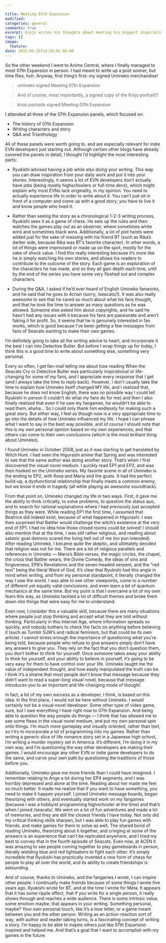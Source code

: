 ```yaml
---

title: Meeting 07th Expansion
modified:
categories: general
comments: true
excerpt: Kinjo writes his thoughts about meeting his biggest inspiration.
tags: []
image:
  feature:
date: 2015-05-25T14:54:01-05:00
---
```


So the other weekend I went to Anime Central, where I finally managed to meet 07th Expansion in person. I had meant to write up a post sooner, but time flies, huh. Anyway, first thing’s first: my signed Umineko merchandise!

> umineko signed Meeting 07th Expansion

> And of course, most importantly, a signed copy of the Kinjo portrait!!!

> kinjo portraits signed Meeting 07th Expansion

I attended all three of the 07th Expansion panels, which focused on:

* The history of 07th Expansion
* Writing characters and story
* Q&A and Trianthology

All of these panels were worth going to, and are especially relevant for indie EVN developers just starting out. Although certain other blogs have already covered the panels in detail, I thought I’d highlight the most interesting parts:

* Ryukishi advised having a job while also doing your writing. This way you can draw inspiration from your daily work and put it into your stories. Interestingly, it seems a lot of EVN developers don’t actually have jobs (being mostly highschoolers or full-time devs), which might explain why most EVNs lack originality, in my opinion. You need to actually experience life in order to write about it. You can’t just sit in front of a computer and come up with a good story; you have to live it and know people who lived it.

* Rather than seeing the story as a chronological 1-2-3 writing process, Ryukishi sees it as a game of chess. He sets up the rules and then watches the games play out as an observer, where sometimes white wins and sometimes black wins. Additionally, a lot of plot twists were added just for the sake of messing with his friend BT (such as Rika’s darker side, because Rika was BT’s favorite character). In other words, a lot of things were improvised or made up on the spot, mostly for the sake of shock value. I find this really interesting because it’s more like he is simply watching his own stories, and allows his readers to contribute to the outcome of the story. Each game is an exploration of the characters he has made, and so they all gain depth each time, until by the end of the series you have some very fleshed out and complex characters.

* During the Q&A, I asked if he’d ever heard of English Umineko fanworks, and he said that he goes to 4chan (sorry, /seacats/!). It was also really awesome to see that he cared so much about what his fans thought, and that he took the time to answer as many questions as he was allowed. Someone else asked him about copyrights, and he said he hasn’t had any issues with it because his fans are passionate and aren’t faking it for profit. So, it seems that he is genuinely interested in fan works, which is good because I’ve been getting a few messages from fans of Seacats wanting to make their own games.

I’m definitely going to take all the writing advice to heart, and incorporate it the best I can into Detective Butler. But before I wrap things up for today, I think this is a good time to write about something else, something very personal.

Every so often, I get fan-mail telling me about how reading When the Seacats Cry or Detective Butler was particularly inspirational or life-changing for some of my fans, and I appreciate every response that I get (and I always take the time to reply back). However, I don’t usually take the time to explain how Umineko itself changed MY life, and I realized that, because he does not know English, there was no possible way I could tell Ryukishi in person (I couldn’t do what my fans do for me) and then I also finally realized that even if he saw my fangames, he wouldn’t be able to read them, ahaha… So I could only thank him endlessly for making such a great story. But either way, I feel as though now is a very appropriate time to go into the details of how Umineko influenced my life. I hope I can phrase what I want to say in the best way possible, and of course I should note that this is my own personal opinion based on my own experiences, and that others can come to their own conclusions (which is the most brilliant thing about Umineko).

I found Umineko in October 2008, just as it was starting to get translated by Witch Hunt. I had seen the Higurashi anime that Spring and was interested to see that the same author was doing another story. That’s when I first discovered the visual novel medium. I quickly read EP1 and EP2, and was then hooked on the Umineko series. My favorite scene in all of Umineko is the ending to EP2, with Rosa and Maria and the goats. It had the perfect build-up, a dysfunctional relationship that finally meets a common enemy, but we know it ends in tragedy (all while playing an awesome soundtrack).

From that point on, Umineko changed my life in two ways. First, it gave me the ability to think critically, to solve problems, to question the status quo, and to search for rational explanations where I had previously just accepted things as they were. While reading EP1 the first time, I assumed that Beatrice did indeed exist, because of what happened in Higurashi. I was then surprised that Battler would challenge the witch’s existence at the very end of EP1. I had no idea how those closed rooms could be solved! I should also mention that at the time, I was still rather religious, and reading about satanic goat demons scared the living hell out of me (no pun intended). After reading Umineko, I became quite the skeptic, and ultimately decided that religion was not for me. There are a lot of religious parallels and references in Umineko — Maria’s Bible verses, the magic circles, the chapel, the cross that Battler wears, the Divine Comedy, the ideas of sins and forgiveness, EP8′s Revelations and the seven-headed serpent, and the “red text” being the literal Word of God. It’s clear that Ryukishi had this angle in mind when writing, and from my personal standpoint, it literally changed the way I saw the world. I was able to see other viewpoints, come to a number of different yet equally valid conclusions, and even learn a bit of quantum mechanics at the same time. But my point is that I overcame a lot of my own fears this way, as Umineko tackled a lot of difficult themes and broke them down into things that were easy for me to understand.

Even now, I consider this a valuable skill, because there are many situations where people just stop thinking and accept what they are told without thinking. Particularly in this Internet Age, where information spreads so quickly, and nobody bothers to check the facts on anything before believing it (such as Tumblr SJW’s and radical feminism, but that could be its own article). I cannot stress enough the importance of questioning what you’re being told, because people who refuse to give answers simply don’t have any answers to give you. They rely on the fact that you don’t question them, you don’t bother to think for yourself. Once someone takes away your ability to think for yourself, and your ability to believe in yourself, it’s going to be very easy for them to have control over your life. Umineko taught me the value of independent thought, and how easily manipulated the truth can be. I think it’s a shame that most people don’t know that message because they didn’t want to read a super-long visual novel, because that message introduces you to an important and life-changing mode of thought.

In fact, a lot of my own success as a developer, I think, is based on this idea. In the first place, I would not be here without Umineko. I would certainly not be a visual novel developer. Some other type of video game, sure, but I owe everything I have right now to 07th Expansion. And being able to question the way people do things — I think that has allowed me to see some flaws in the visual novel medium, and put my own personal spin onto things. I’m much more gameplay and visually oriented, rather than text, so I try to incorporate a lot of programming into my games. Rather than writing a generic slice of life romance story set in a Japanese high school, I’m writing a murder mystery set in America. It’s different, I’m doing it in my own way, and I’m questioning the way other developers are making their games. I would encourage any other EVN or indie game developers to do the same, and carve your own path by questioning the traditions of those before you.

Additionally, Umineko gave me more friends than I could have imagined. I remember relating to Ange a lot during her EP4 segments, and I was horribly depressed and alone at the time. Reading about her made me feel so much better. It made me realize that if you want to have something, you need to make it happen yourself. I joined Umineko message boards, began theorizing with others, and eventually started work on my fangames (because I was a hobbyist programming highschooler at the time) and that’s when I joined /seacats/. We went on a lot of fun adventures and made a lot of memories, and they are still the closest friends I have today. Not only did my critical thinking skills sharpen, but I was able to play fun games with friends, and make games for them to solve as well. The shared bond of reading Umineko, theorizing about it together, and cringing at some of the answers is an experience that can’t be replicated anywhere, and I tried my best to convey that in the fourth episode of Seacats. Even now, at ACEN it was amazing to see people coming together to play gameboards in person, literally wielding blue and red lightsabers to fight each other. It’s simply incredible that Ryukishi has practically invented a new form of chess for people to play all over the world, and its ability to create friendships is astounding.

And of course, thanks to Umineko, and the fangames I wrote, I can inspire other people. I continually make friends because of some things I wrote five years ago. Ryukishi wrote for BT, and at the time I wrote for Meta. It appears that it has some ripple effect, that if you write for a single person, it really shows through and reaches a wide audience. There is some intrinsic value, some emotion maybe, that appears in your writing. Something personal, maybe? Your own personal touch, like it’s a love letter, or a game meant between you and the other person. Writing as an action-reaction sort of way, with author and reader taking turns, is a fascinating concept of writing a story. I’m happy to be able to inspire others just like 07th Expansion inspired and helped me. And that’s a goal that I want to accomplish with my games in the future.
